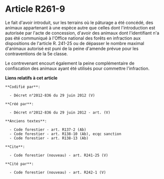 # Article R261-9

Le fait d'avoir introduit, sur les terrains où le pâturage a été concédé, des animaux appartenant à une espèce autre que
celles dont l'introduction est autorisée par l'acte de concession, d'avoir des animaux dont l'identifiant n'a pas été
communiqué à l'Office national des forêts en infraction aux dispositions de l'article R. 241-25 ou de dépasser le nombre
maximal d'animaux autorisé est puni de la peine d'amende prévue pour les contraventions de la 5e classe.

Le contrevenant encourt également la peine complémentaire de confiscation des animaux ayant été utilisés pour commettre
l'infraction.

**Liens relatifs à cet article**

	**Codifié par**:

	  - Décret n°2012-836 du 29 juin 2012 (V)

	**Créé par**:

	  - Décret n°2012-836 du 29 juin 2012 - art. (V)

	**Anciens textes**:

	  - Code forestier - art. R137-2 (Ab)
	  - Code forestier - art. R138-10 (Ab), ecqc sanction
	  - Code forestier - art. R138-13 (Ab)

	**Cite**:

	  - Code forestier (nouveau) - art. R241-25 (V)

	**Cité par**:

	  - Code forestier (nouveau) - art. R242-1 (V)
